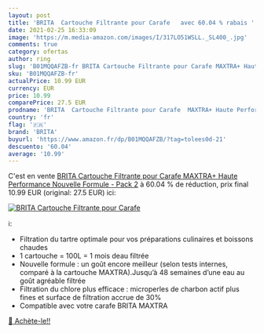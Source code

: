 ```yaml
---
layout: post
title: 'BRITA  Cartouche Filtrante pour Carafe   avec 60.04 % rabais '
date: 2021-02-25 16:33:09
image: 'https://m.media-amazon.com/images/I/317LO51WSLL._SL400_.jpg'
comments: true
category: ofertas
author: ring
slug: 'B01MQQAFZB-fr BRITA Cartouche Filtrante pour Carafe MAXTRA+ Haute...'
sku: 'B01MQQAFZB-fr'
actualPrice: 10.99 EUR
currency: EUR
price: 10.99
comparePrice: 27.5 EUR
prodname: 'BRITA  Cartouche Filtrante pour Carafe  MAXTRA+ Haute Performance  Nouvelle Formule  - Pack 2'
country: 'fr'
flag: '🇫🇷'
brand: 'BRITA'
buyurl: 'https://www.amazon.fr/dp/B01MQQAFZB/?tag=tolees0d-21'
descuento: '60.04'
average: '10.99'
---
```


C'est en vente [BRITA  Cartouche Filtrante pour Carafe  MAXTRA+ Haute Performance  Nouvelle Formule  - Pack 2](https://www.amazon.fr/dp/B01MQQAFZB/?tag=tolees0d-21)  à  60.04 % de réduction, prix final  10.99 EUR (original: 27.5 EUR) ici:

[![BRITA  Cartouche Filtrante pour Carafe  ](https://m.media-amazon.com/images/I/317LO51WSLL._SL400_.jpg)](https://www.amazon.fr/dp/B01MQQAFZB/?tag=tolees0d-21)

ℹ️:

- Filtration du tartre optimale pour vos préparations culinaires et boissons chaudes
- 1 cartouche = 100L = 1 mois deau filtrée
- Nouvelle formule : un goût encore meilleur (selon tests internes, comparé à la cartouche MAXTRA).Jusqu’à 48 semaines d’une eau au goût agréable filtrée
- Filtration du chlore plus efficace : microperles de charbon actif plus fines et surface de filtration accrue de 30%
- Compatible avec votre carafe BRITA MAXTRA

[🛒 Achète-le!!](https://www.amazon.fr/dp/B01MQQAFZB/?tag=tolees0d-21)
